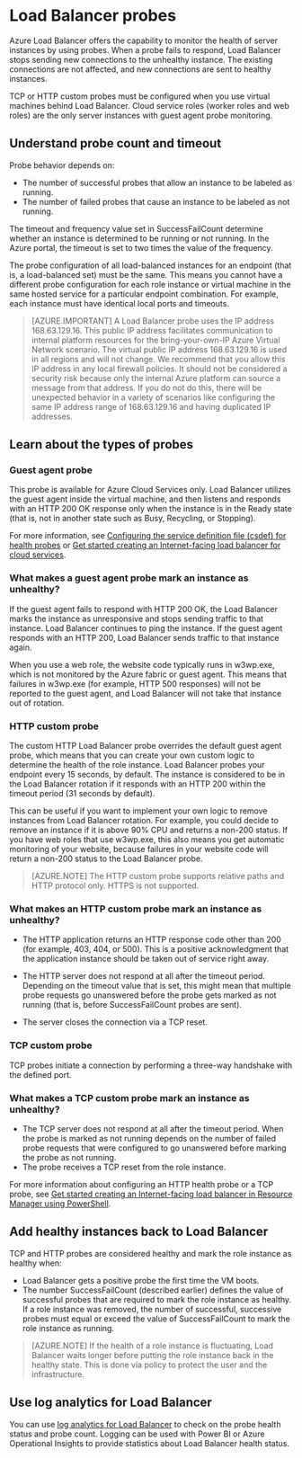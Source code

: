<properties
   pageTitle="Load Balancer custom probes and monitoring health status | Microsoft Azure"
   description="Learn how to use custom probes for Azure Load Balancer to monitor instances behind Load Balancer"
   services="load-balancer"
   documentationCenter="na"
   authors="joaoma"
   manager="carmonm"
   editor=""
   tags="azure-resource-manager"
/>
<tags  
   ms.service="load-balancer"
   ms.devlang="na"
   ms.topic="article"
   ms.tgt_pltfrm="na"
   ms.workload="infrastructure-services"
   ms.date="04/05/2016"
   ms.author="joaoma" />


# Load Balancer probes

Azure Load Balancer offers the capability to monitor the health of server instances by using probes. When a probe fails to respond, Load Balancer stops sending new connections to the unhealthy instance. The existing connections are not affected, and new connections are sent to healthy instances.

TCP or HTTP custom probes must be configured when you use virtual machines behind Load Balancer. Cloud service roles (worker roles and web roles) are the only server instances with guest agent probe monitoring.

## Understand probe count and timeout

Probe behavior depends on:
- The number of successful probes that allow an instance to be labeled as running.
- The number of failed probes that cause an instance to be labeled as not running.

The timeout and frequency value set in  SuccessFailCount determine whether an instance is determined to be running or not running. In the Azure portal, the timeout is set to two times the value of the frequency.

The probe configuration of all load-balanced instances for an endpoint (that is, a load-balanced set) must be the same. This means you cannot have a different probe configuration for each role instance or virtual machine in the same hosted service for a particular endpoint combination. For example, each instance must have identical local ports and timeouts.


>[AZURE.IMPORTANT] A Load Balancer probe uses the IP address 168.63.129.16. This public IP address facilitates communication to internal platform resources for the bring-your-own-IP Azure Virtual Network scenario. The virtual public IP address 168.63.129.16 is used in all regions and will not change. We recommend that you allow this IP address in any local firewall policies. It should not be considered a security risk because only the internal Azure platform can source a message from that address. If you do not do this, there will be unexpected behavior in a variety of scenarios like configuring the same IP address range of 168.63.129.16 and having duplicated IP addresses.   


## Learn about the types of probes

### Guest agent probe

This probe is available for Azure Cloud Services only. Load Balancer utilizes the guest agent inside the virtual machine, and then listens and responds with an HTTP 200 OK response only when the instance is in the Ready state (that is, not in another state such as Busy, Recycling, or Stopping).

For more information, see [Configuring the service definition file (csdef) for health probes](https://msdn.microsoft.com/library/azure/jj151530.asp) or [Get started creating an Internet-facing load balancer for cloud services](load-balancer-get-started-internet-classic-cloud.md#check-load-balancer-health-status-for-cloud-services).

### What makes a guest agent probe mark an instance as unhealthy?

If the guest agent fails to respond with HTTP 200 OK, the Load Balancer marks the instance as unresponsive and stops sending traffic to that instance. Load Balancer continues to ping the instance. If the guest agent responds with an HTTP 200, Load Balancer sends traffic to that instance again.

When you use a web role, the website code typically runs in w3wp.exe, which is not monitored by the Azure fabric or guest agent. This means that failures in w3wp.exe (for example, HTTP 500 responses) will not be reported to the guest agent, and Load Balancer will not take that instance out of rotation.


### HTTP custom probe

The custom HTTP Load Balancer probe overrides the default guest agent probe, which means that you can create your own custom logic to determine the health of the role instance. Load Balancer probes your endpoint every 15 seconds, by default. The instance is considered to be in the Load Balancer rotation if it responds with an HTTP 200 within the timeout period (31 seconds by default).

This can be useful if you want to implement your own logic to remove instances from Load Balancer rotation. For example, you could decide to remove an instance if it is above 90% CPU and returns a non-200 status. If you have web roles that use w3wp.exe, this also means you get automatic monitoring of your website, because failures in your website code will return a non-200 status to the Load Balancer probe.

>[AZURE.NOTE] The HTTP custom probe supports relative paths and HTTP protocol only. HTTPS is not supported.


### What makes an HTTP custom probe mark an instance as unhealthy?

- The HTTP application returns an HTTP response code other than 200 (for example, 403, 404, or 500). This is a positive acknowledgment that the application instance should be taken out of service right away.

-  The HTTP server does not respond at all after the timeout period. Depending on the timeout value that is set, this might mean that multiple probe requests go unanswered before the probe gets marked as not running (that is, before SuccessFailCount probes are sent).
- 	The server closes the connection via a TCP reset.

### TCP custom probe

TCP probes initiate a connection by performing a three-way handshake with the defined port.

### What makes a TCP custom probe mark an instance as unhealthy?

- The TCP server does not respond at all after the timeout period. When the probe is marked as not running depends on the number of failed probe requests that were configured to go unanswered before marking the probe as not running.
- 	The probe receives a TCP reset from the role instance.

For more information about configuring an HTTP health probe or a TCP probe, see [Get started creating an Internet-facing load balancer in Resource Manager using PowerShell](load-balancer-get-started-internet-arm-ps.md#create-lb-rules-nat-rules-a-probe-and-a-load-balancer).

## Add healthy instances back to Load Balancer

TCP and HTTP probes are considered healthy and mark the role instance as healthy when:

-  Load Balancer gets a positive probe the first time the VM boots.
- The number SuccessFailCount (described earlier) defines the value of successful probes that are required to mark the role instance as healthy. If a role instance was removed, the number of successful, successive probes must equal or exceed the value of SuccessFailCount to mark the role instance as running.

>[AZURE.NOTE] If the health of a role instance is fluctuating, Load Balancer waits longer before putting the role instance back in the healthy state. This is done via policy to protect the user and the infrastructure.

## Use log analytics for Load Balancer

You can use [log analytics for Load Balancer](load-balancer-monitor-log.md) to check on the probe health status and probe count. Logging can be used with Power BI or Azure Operational Insights to provide statistics about Load Balancer health status.
